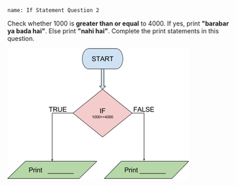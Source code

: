 ```ngMeta
name: If Statement Question 2

```

Check whether 1000 is **greater than or equal** to 4000. If yes, print **"barabar ya bada hai"**. Else print **"nahi hai"**. Complete the print statements in this question. 

![flowchart image](assets/question_images/question2-image1.png)
